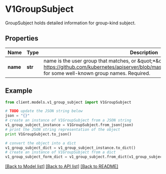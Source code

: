 # V1GroupSubject

GroupSubject holds detailed information for group-kind subject.

## Properties
Name | Type | Description | Notes
------------ | ------------- | ------------- | -------------
**name** | **str** | name is the user group that matches, or \&quot;*\&quot; to match all user groups. See https://github.com/kubernetes/apiserver/blob/master/pkg/authentication/user/user.go for some well-known group names. Required. | 

## Example

```python
from client.models.v1_group_subject import V1GroupSubject

# TODO update the JSON string below
json = "{}"
# create an instance of V1GroupSubject from a JSON string
v1_group_subject_instance = V1GroupSubject.from_json(json)
# print the JSON string representation of the object
print V1GroupSubject.to_json()

# convert the object into a dict
v1_group_subject_dict = v1_group_subject_instance.to_dict()
# create an instance of V1GroupSubject from a dict
v1_group_subject_form_dict = v1_group_subject.from_dict(v1_group_subject_dict)
```
[[Back to Model list]](../README.md#documentation-for-models) [[Back to API list]](../README.md#documentation-for-api-endpoints) [[Back to README]](../README.md)


